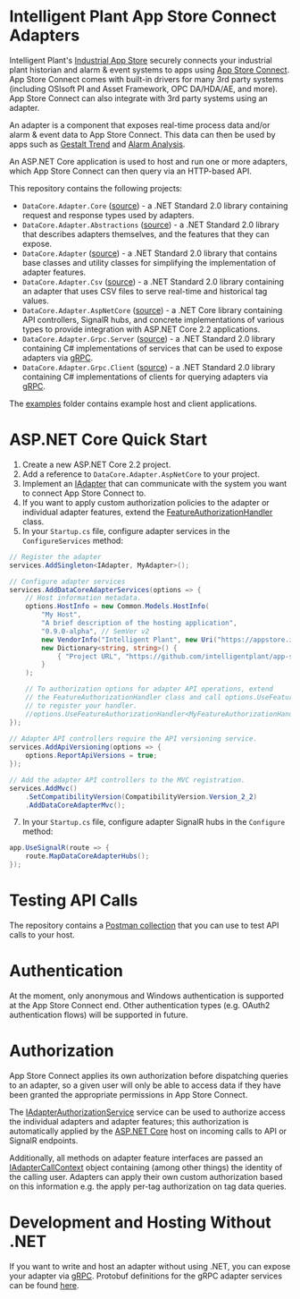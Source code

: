 # Intelligent Plant App Store Connect Adapters

Intelligent Plant's [Industrial App Store](https://appstore.intelligentplant.com) securely connects your industrial plant historian and alarm & event systems to apps using [App Store Connect](https://appstore.intelligentplant.com/Welcome/AppProfile?appId=a73c453df5f447a6aa8a08d2019037a5). App Store Connect comes with built-in drivers for many 3rd party systems (including OSIsoft PI and Asset Framework, OPC DA/HDA/AE, and more). App Store Connect can also integrate with 3rd party systems using an adapter.

An adapter is a component that exposes real-time process data and/or alarm & event data to App Store Connect. This data can then be used by apps such as [Gestalt Trend](https://appstore.intelligentplant.com/Home/AppProfile?appId=3fbd54df59964243aa9cf4b3f04823f6) and [Alarm Analysis](https://appstore.intelligentplant.com/Home/AppProfile?appId=d2322b59ff334c97b49760e40000d28e).

An ASP.NET Core application is used to host and run one or more adapters, which App Store Connect can then query via an HTTP-based API.

This repository contains the following projects:

* `DataCore.Adapter.Core` ([source](/src/DataCore.Adapter.Core)) - a .NET Standard 2.0 library containing request and response types used by adapters.
* `DataCore.Adapter.Abstractions` ([source](/src/DataCore.Adapter.Abstractions)) - a .NET Standard 2.0 library that describes adapters themselves, and the features that they can expose.
* `DataCore.Adapter` ([source](/src/DataCore.Adapter)) - a .NET Standard 2.0 library that contains base classes and utility classes for simplifying the implementation of adapter features.
* `DataCore.Adapter.Csv` ([source](/src/DataCore.Adapter.Csv)) - a .NET Standard 2.0 library containing an adapter that uses CSV files to serve real-time and historical tag values.
* `DataCore.Adapter.AspNetCore` ([source](/src/DataCore.Adapter.AspNetCore)) - a .NET Core library containing API controllers, SignalR hubs, and concrete implementations of various types to provide integration with ASP.NET Core 2.2 applications.
* `DataCore.Adapter.Grpc.Server` ([source](/src/DataCore.Adapter.Grpc/DataCore.Adapter.Grpc.Server)) - a .NET Standard 2.0 library containing C# implementations of services that can be used to expose adapters via [gRPC](https://grpc.io/).
* `DataCore.Adapter.Grpc.Client` ([source](/src/DataCore.Adapter.Grpc/DataCore.Adapter.Grpc.Client)) - a .NET Standard 2.0 library containing C# implementations of clients for querying adapters via [gRPC](https://grpc.io/).

The [examples](/examples) folder contains example host and client applications.


# ASP.NET Core Quick Start

1. Create a new ASP.NET Core 2.2 project.
2. Add a reference to `DataCore.Adapter.AspNetCore` to your project.
3. Implement an [IAdapter](/src/DataCore.Adapter.Abstractions/IAdapter.cs) that can communicate with the system you want to connect App Store Connect to.
4. If you want to apply custom authorization policies to the adapter or individual adapter features, extend the [FeatureAuthorizationHandler](/src/DataCore.Adapter.AspNetCore/Authorization/FeatureAuthorizationHandler.cs) class.
5. In your `Startup.cs` file, configure adapter services in the `ConfigureServices` method:

```csharp
// Register the adapter
services.AddSingleton<IAdapter, MyAdapter>();

// Configure adapter services
services.AddDataCoreAdapterServices(options => {
    // Host information metadata.
    options.HostInfo = new Common.Models.HostInfo(
        "My Host",
        "A brief description of the hosting application",
        "0.9.0-alpha", // SemVer v2
        new VendorInfo("Intelligent Plant", new Uri("https://appstore.intelligentplant.com")),
        new Dictionary<string, string>() {
            { "Project URL", "https://github.com/intelligentplant/app-store-connect-adapters" }
        }
    );

    // To authorization options for adapter API operations, extend 
    // the FeatureAuthorizationHandler class and call options.UseFeatureAuthorizationHandler
    // to register your handler.
    //options.UseFeatureAuthorizationHandler<MyFeatureAuthorizationHandler>();
});
	
// Adapter API controllers require the API versioning service.
services.AddApiVersioning(options => {
    options.ReportApiVersions = true;
});

// Add the adapter API controllers to the MVC registration.
services.AddMvc()
    .SetCompatibilityVersion(CompatibilityVersion.Version_2_2)
    .AddDataCoreAdapterMvc();
```

7. In your `Startup.cs` file, configure adapter SignalR hubs in the `Configure` method:

```csharp
app.UseSignalR(route => {
    route.MapDataCoreAdapterHubs();
});
```


# Testing API Calls

The repository contains a [Postman collection](/postman_collection.json) that you can use to test API calls to your host.


# Authentication

At the moment, only anonymous and Windows authentication is supported at the App Store Connect end. Other authentication types (e.g. OAuth2 authentication flows) will be supported in future.


# Authorization

App Store Connect applies its own authorization before dispatching queries to an adapter, so a given user will only be able to access data if they have been granted the appropriate permissions in App Store Connect.

The [IAdapterAuthorizationService](/src/DataCore.Adapter.Abstractions/IAdapterAuthorizationService.cs) service can be used to authorize access the individual adapters and adapter features; this authorization is automatically applied by the [ASP.NET Core](/src/DataCore.Adapter.AspNetCore) host on incoming calls to API or SignalR endpoints.

Additionally, all methods on adapter feature interfaces are passed an [IAdapterCallContext](/src/DataCore.Adapter.Abstractions/IAdapterCallContext.cs) object containing (among other things) the identity of the calling user. Adapters can apply their own custom authorization based on this information e.g. the apply per-tag authorization on tag data queries.


# Development and Hosting Without .NET

If you want to write and host an adapter without using .NET, you can expose your adapter via [gRPC](https://grpc.io/). Protobuf definitions for the gRPC adapter services can be found [here](/src/DataCore.Adapter.Grpc/Protos).